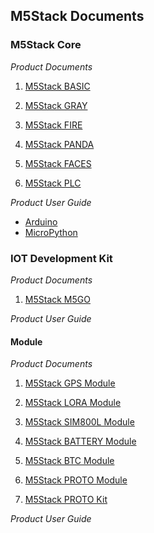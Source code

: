 ## M5Stack Documents

### M5Stack Core 

*Product Documents*

1. [M5Stack BASIC](https://github.com/watson8544/M5Stack-UserGuide/blob/master/M5Stack-FIRE-Description.md)

2. [M5Stack GRAY](https://github.com/watson8544/M5Stack-UserGuide/blob/master/M5Stack-FIRE-Description.md)

3. [M5Stack FIRE](https://github.com/watson8544/M5Stack-UserGuide/blob/master/M5Stack-FIRE-Description.md)

4. [M5Stack PANDA](https://github.com/watson8544/M5Stack-UserGuide/blob/master/M5Stack-FIRE-Description.md)

5. [M5Stack FACES](https://github.com/watson8544/M5Stack-UserGuide/blob/master/M5Stack-FACES.md)

6. [M5Stack PLC](https://github.com/watson8544/M5Stack-UserGuide/blob/master/M5Stack-FIRE-Description.md)

*Product User Guide*

   + [Arduino](https://github.com/watson8544/M5Stack-UserGuide/blob/master/M5Stack-Core-Arduino_Getting_Started.md)
   + [MicroPython](https://github.com/watson8544/M5Stack-UserGuide/blob/master/M5Stack-FIRE-Description.md)

### IOT Development Kit

*Product Documents*

1. [M5Stack M5GO](https://github.com/watson8544/M5Stack-UserGuide/blob/master/M5Stack-FIRE-Description.md)

*Product User Guide*


#### Module

*Product Documents*

1. [M5Stack GPS Module](https://github.com/watson8544/M5Stack-UserGuide/blob/master/M5Stack-GPS-Module.md)

2. [M5Stack LORA Module](https://github.com/watson8544/M5Stack-UserGuide/blob/master/M5Stack-LORA-Module.md)

1. [M5Stack SIM800L Module](https://github.com/watson8544/M5Stack-UserGuide/blob/master/M5Stack-SIM800-Module.md)

4. [M5Stack BATTERY Module](https://github.com/watson8544/M5Stack-UserGuide/blob/master/M5Stack-BATTERY-Module.md)

5. [M5Stack BTC Module](https://github.com/watson8544/M5Stack-UserGuide/blob/master/M5Stack-BTC-Module.md)

6. [M5Stack PROTO Module](https://github.com/watson8544/M5Stack-UserGuide/blob/master/M5Stack-PROTO-Module.md)

7. [M5Stack PROTO Kit](https://github.com/watson8544/M5Stack-UserGuide/blob/master/M5Stack-PROTO-Kit.md)

*Product User Guide*

